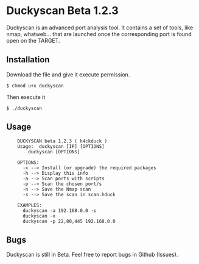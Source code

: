 # Duckyscan Beta 1.2.3 #
Duckyscan is an advanced port analysis tool. It contains a set of tools, like nmap, whatweb... that are launched once the corresponding port is found open on the TARGET.
## Installation ##
Download the file and give it execute permission.
```
$ chmod u+x duckyscan
```
Then execute it
```
$ ./duckyscan
```
## Usage ##
```
	DUCKYSCAN beta 1.2.3 ( h4ckduck )
	Usage: 	duckyscan [IP] [OPTIONS]
		duckyscan [OPTIONS]

	OPTIONS:
	  -x --> Install (or upgrade) the required packages 
	  -h --> Display this info
	  -a --> Scan ports with scripts
	  -p --> Scan the chosen port/s
	  -n --> Save the Nmap scan
	  -s --> Save the scan in scan.hduck

	EXAMPLES:
	  duckyscan -a 192.168.0.0 -s
	  duckyscan -x
	  duckyscan -p 22,80,445 192.168.0.0
``` 
## Bugs ##
Duckyscan is still in Beta. Feel free to report bugs in Github (Issues).
